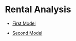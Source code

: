 # Rental Analysis

- [First Model](/firstModel/firstModel.ipynb)

- [Second Model](/secondModel/SecondModel.ipynb)
